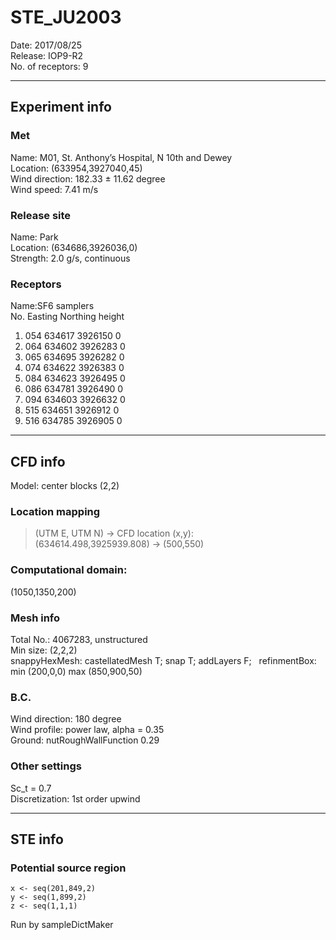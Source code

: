 # STE_JU2003
Date: 2017/08/25  
Release: IOP9-R2  
No. of receptors: 9  
***
## Experiment info
### Met
Name: M01,	St. Anthony’s Hospital,	N 10th and Dewey  
Location: (633954,3927040,45)  
Wind direction: 182.33 ± 11.62 degree  
Wind speed: 7.41 m/s  
### Release site
Name: Park  
Location: (634686,3926036,0)  
Strength: 2.0 g/s, continuous  
### Receptors
Name:SF6 samplers  
No. Easting Northing height  
1. 054 634617 3926150 0  
2. 064 634602 3926283 0  
3. 065 634695 3926282 0  
4. 074 634622 3926383 0  
5. 084 634623 3926495 0  
6. 086 634781 3926490 0  
7. 094 634603 3926632 0  
8. 515 634651 3926912 0  
9. 516 634785 3926905 0  
***
## CFD info
Model: center blocks (2,2)
### Location mapping 
> (UTM E, UTM N) -> CFD location (x,y):  
> (634614.498,3925939.808) -> (500,550)  
### Computational domain:
(1050,1350,200)  
### Mesh info
Total No.: 4067283, unstructured  
Min size: (2,2,2)  
snappyHexMesh: castellatedMesh T; snap T; addLayers F;  
refinmentBox: min (200,0,0) max (850,900,50)  
### B.C.
Wind direction: 180 degree  
Wind profile: power law, alpha = 0.35  
Ground: nutRoughWallFunction 0.29  
### Other settings
Sc_t = 0.7  
Discretization: 1st order upwind  
***
## STE info
### Potential source region
    x <- seq(201,849,2)  
    y <- seq(1,899,2)  
    z <- seq(1,1,1)  
Run by sampleDictMaker  
